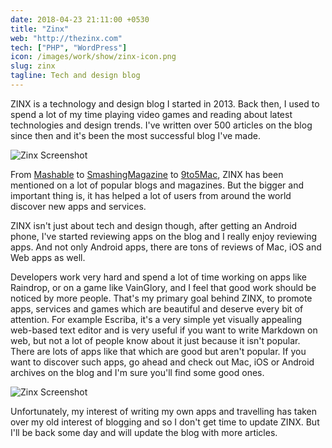 ```yaml
---
date: 2018-04-23 21:11:00 +0530
title: "Zinx"
web: "http://thezinx.com"
tech: ["PHP", "WordPress"]
icon: /images/work/show/zinx-icon.png
slug: zinx
tagline: Tech and design blog
---
```


ZINX is a technology and design blog I started in 2013. Back then, I used to spend a lot of my time playing video games and reading about latest technologies and design trends. I've written over 500 articles on the blog since then and it's been the most successful blog I've made.

![Zinx Screenshot](/images/work/show/zinx-home.png)

From [Mashable](http://mashable.com/2013/10/20/gmail-login-redesign/#3ttfo8_azgqf) to [SmashingMagazine](https://www.smashingmagazine.com/2008/10/the-ultimate-collection-of-useful-photoshop-actions/) to [9to5Mac](https://9to5mac.com/2014/06/11/how-some-of-your-favorite-mac-apps-could-look-when-os-x-yosemite-launches/), ZINX has been mentioned on a lot of popular blogs and magazines. But the bigger and important thing is, it has helped a lot of users from around the world discover new apps and services.

ZINX isn't just about tech and design though, after getting an Android phone, I've started reviewing apps on the blog and I really enjoy reviewing apps. And not only Android apps, there are tons of reviews of Mac, iOS and Web apps as well.

Developers work very hard and spend a lot of time working on apps like Raindrop, or on a game like VainGlory, and I feel that good work should be noticed by more people. That's my primary goal behind ZINX, to promote apps, services and games which are beautiful and deserve every bit of attention. For example Escriba, it's a very simple yet visually appealing web-based text editor and is very useful if you want to write Markdown on web, but not a lot of people know about it just because it isn't popular. There are lots of apps like that which are good but aren't popular. If you want to discover such apps, go ahead and check out Mac, iOS or Android archives on the blog and I'm sure you'll find some good ones.

![Zinx Screenshot](/images/work/show/zinx-post.png)

Unfortunately, my interest of writing my own apps and travelling has taken over my old interest of blogging and so I don't get time to update ZINX. But I'll be back some day and will update the blog with more articles.

